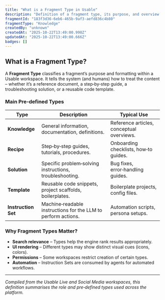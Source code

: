 ```yaml
---
title: "What is a Fragment Type in Usable"
description: "Definition of a fragment type, its purpose, and overview of the built-in types."
fragmentId: "183f3d36-6eb6-465b-9af3-aefd836c4b80"
fragmentType: "Knowledge"
createdBy: "unknown"
createdAt: "2025-10-22T13:49:00.998Z"
updatedAt: "2025-10-22T13:49:00.666Z"
badges: []
---
```


## What is a Fragment Type?

A **Fragment Type** classifies a fragment’s purpose and formatting within a Usable workspace. It tells the system (and humans) how to treat the content – whether it’s a reference document, a step‑by‑step guide, a troubleshooting solution, or a reusable code template.

### Main Pre‑defined Types
| Type | Description | Typical Use |
|------|-------------|-------------|
| **Knowledge** | General information, documentation, definitions. | Reference articles, conceptual overviews. |
| **Recipe** | Step‑by‑step guides, tutorials, procedures. | Onboarding checklists, how‑to guides. |
| **Solution** | Specific problem‑solving instructions, troubleshooting. | Bug fixes, error‑handling guides. |
| **Template** | Reusable code snippets, project scaffolds, boilerplates. | Boilerplate projects, config files. |
| **Instruction Set** | Machine‑readable instructions for the LLM to perform actions. | Automation scripts, persona setups. |

### Why Fragment Types Matter?
- **Search relevance** – Types help the engine rank results appropriately.
- **UI rendering** – Different types may show distinct visual cues (icons, colors).
- **Permissions** – Some workspaces restrict creation of certain types.
- **Automation** – Instruction Sets are consumed by agents for automated workflows.

---
*Compiled from the Usable Live and Social Media workspaces, this definition summarises the role and pre‑defined types used across the platform.*